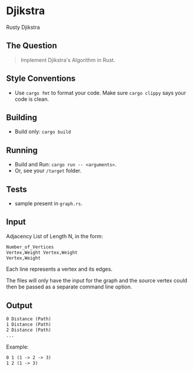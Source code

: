 # Djikstra

Rusty Djikstra

## The Question

> Implement Djikstra's Algorithm in Rust.

## Style Conventions

- Use `cargo fmt` to format your code. Make sure `cargo clippy` says your code is clean.

## Building

- Build only: `cargo build`

## Running

- Build and Run: `cargo run -- <arguments>`.
- Or, see your `/target` folder.

## Tests

- sample present in `graph.rs`.

## Input

Adjacency List of Length N, in the form:

```txt
Number_of_Vertices 
Vertex,Weight Vertex,Weight
Vertex,Weight
```

Each line represents a vertex and its edges.

The files will only have the input for the graph and the source vertex could then be passed as a separate command line option.

## Output

```txt
0 Distance (Path)
1 Distance (Path)
2 Distance (Path)
...
```

Example:

```txt
0 1 (1 -> 2 -> 3)
1 2 (1 -> 3)
```
